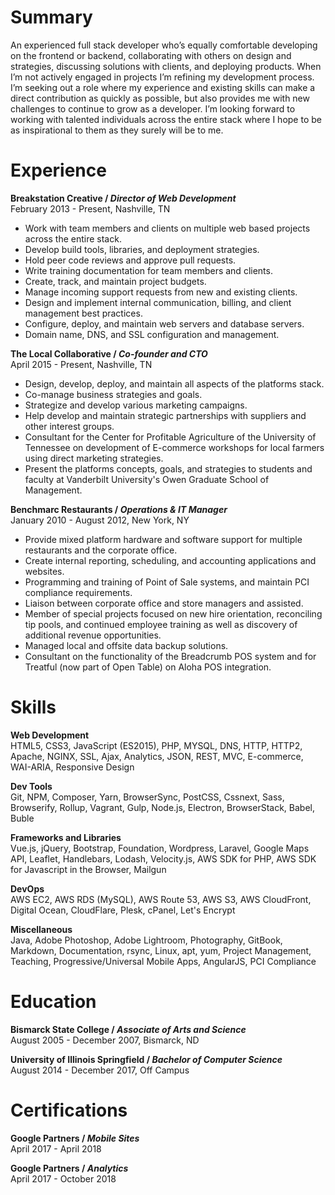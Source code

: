 # Summary

An experienced full stack developer who’s equally comfortable developing on the frontend or backend, collaborating with others on design and strategies, discussing solutions with clients, and deploying products.  When I’m not actively engaged in projects I’m refining my development process.  I’m seeking out a role where my experience and existing skills can make a direct contribution as quickly as possible, but also provides me with new challenges to continue to grow as a developer.  I’m looking forward to working with talented individuals across the entire stack where I hope to be as inspirational to them as they surely will be to me.

# Experience

__Breakstation Creative / _Director of Web Development___  
February 2013 - Present,  Nashville, TN

* Work with team members and clients on multiple web based projects across the entire stack.
* Develop build tools, libraries,  and deployment strategies.
* Hold peer code reviews and approve pull requests.
* Write training documentation for team members and clients.
* Create, track, and maintain project budgets.
* Manage incoming support requests from new and existing clients.
* Design and implement internal communication, billing, and client management best practices.
* Configure, deploy, and maintain web servers and database servers.
* Domain name, DNS, and SSL configuration and management.

__The Local Collaborative / _Co-founder and CTO___  
April 2015 - Present,  Nashville, TN

* Design, develop, deploy, and maintain all aspects of the platforms stack.
* Co-manage business strategies and goals.
* Strategize and develop various marketing campaigns.
* Help develop and maintain strategic partnerships with suppliers and other interest groups.
* Consultant for the Center for Profitable Agriculture of the University of Tennessee on development of E-commerce workshops for local farmers using direct marketing strategies.
* Present the platforms concepts, goals, and strategies to students and faculty at Vanderbilt University's Owen Graduate School of Management.

__Benchmarc Restaurants / _Operations & IT Manager___  
January 2010 - August 2012, New York, NY

* Provide mixed platform hardware and software support for multiple restaurants and the corporate office.
* Create internal reporting, scheduling, and accounting applications and websites.
* Programming and training of Point of Sale systems, and maintain PCI compliance requirements.
* Liaison between corporate office and store managers and assisted.
* Member of special projects focused on new hire orientation, reconciling tip pools, and continued employee training as well as discovery of additional revenue opportunities.
* Managed local and offsite data backup solutions.
* Consultant on the functionality of the Breadcrumb POS system and for Treatful (now part of Open Table) on Aloha POS integration.

# Skills  

__Web Development__  
HTML5, CSS3, JavaScript (ES2015), PHP, MYSQL, DNS, HTTP, HTTP2, Apache, NGINX, SSL, Ajax, Analytics, JSON, REST, MVC, E-commerce, WAI-ARIA, Responsive Design

__Dev Tools__  
Git, NPM, Composer, Yarn, BrowserSync, PostCSS, Cssnext, Sass, Browserify, Rollup, Vagrant, Gulp, Node.js, Electron, BrowserStack, Babel, Buble

__Frameworks and Libraries__  
Vue.js, jQuery, Bootstrap, Foundation, Wordpress, Laravel, Google Maps API, Leaflet, Handlebars, Lodash, Velocity.js, AWS SDK for PHP, AWS SDK for Javascript in the Browser, Mailgun

__DevOps__  
AWS EC2, AWS RDS (MySQL), AWS Route 53, AWS S3, AWS CloudFront, Digital Ocean, CloudFlare, Plesk, cPanel, Let's Encrypt

__Miscellaneous__  
Java, Adobe Photoshop, Adobe Lightroom, Photography, GitBook, Markdown, Documentation, rsync, Linux, apt, yum, Project Management, Teaching, Progressive/Universal Mobile Apps, AngularJS, PCI Compliance

# Education

__Bismarck State College / _Associate of Arts and Science___  
August 2005 - December 2007,  Bismarck, ND

__University of Illinois Springfield / _Bachelor of Computer Science___  
August 2014 - December 2017,  Off Campus

# Certifications

__Google Partners / _Mobile Sites___  
April 2017 - April 2018

__Google Partners / _Analytics___  
April 2017 - October 2018
